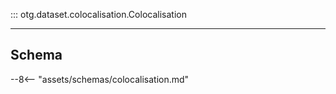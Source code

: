 ::: otg.dataset.colocalisation.Colocalisation

___

## Schema

--8<-- "assets/schemas/colocalisation.md"
